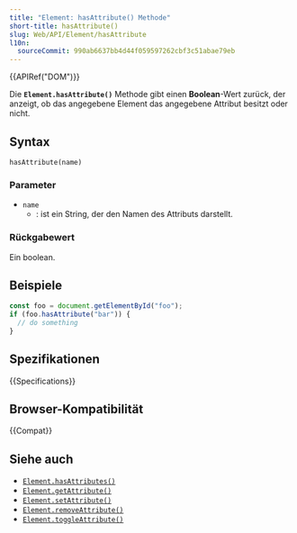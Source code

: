 ```yaml
---
title: "Element: hasAttribute() Methode"
short-title: hasAttribute()
slug: Web/API/Element/hasAttribute
l10n:
  sourceCommit: 990ab6637bb4d44f059597262cbf3c51abae79eb
---
```


{{APIRef("DOM")}}

Die **`Element.hasAttribute()`** Methode gibt einen **Boolean**-Wert zurück, der anzeigt, ob das angegebene Element das angegebene Attribut besitzt oder nicht.

## Syntax

```js-nolint
hasAttribute(name)
```

### Parameter

- `name`
  - : ist ein String, der den Namen des Attributs darstellt.

### Rückgabewert

Ein boolean.

## Beispiele

```js
const foo = document.getElementById("foo");
if (foo.hasAttribute("bar")) {
  // do something
}
```

## Spezifikationen

{{Specifications}}

## Browser-Kompatibilität

{{Compat}}

## Siehe auch

- [`Element.hasAttributes()`](/de/docs/Web/API/Element/hasAttributes)
- [`Element.getAttribute()`](/de/docs/Web/API/Element/getAttribute)
- [`Element.setAttribute()`](/de/docs/Web/API/Element/setAttribute)
- [`Element.removeAttribute()`](/de/docs/Web/API/Element/removeAttribute)
- [`Element.toggleAttribute()`](/de/docs/Web/API/Element/toggleAttribute)
